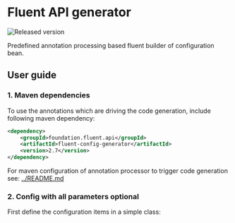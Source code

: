 # Fluent API generator
![Released version](https://img.shields.io/maven-central/v/foundation.fluent.api/fluent-config-generator.svg)

Predefined annotation processing based fluent builder of configuration bean.

## User guide

### 1. Maven dependencies

To use the annotations which are driving the code generation, include following
maven dependency:

```xml
<dependency>
    <groupId>foundation.fluent.api</groupId>
    <artifactId>fluent-config-generator</artifactId>
    <version>2.7</version>
</dependency>
```

For maven configuration of annotation processor to trigger code generation see: [../README.md](../README.md)

### 2. Config with all parameters optional

First define the configuration items in a simple class:

